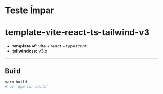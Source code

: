 # Teste Ímpar

# template-vite-react-ts-tailwind-v3

- **template of:** vite + react + typescript
- **tailwindcss:** v3.x

---
## Build
```bash
yarn build
# or `npm run build`
```